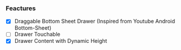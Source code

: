 ### Feactures
- [x] Draggable Bottom Sheet Drawer (Inspired from Youtube Android Bottom-Sheet)
- [ ] Drawer Touchable
- [x] Drawer Content with Dynamic Height